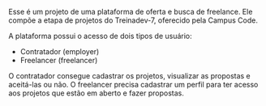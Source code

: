 Esse é um projeto de uma plataforma de oferta e busca de freelance.
Ele compõe a etapa de projetos do Treinadev-7, oferecido pela Campus Code.

A plataforma possui o acesso de dois tipos de usuário:
- Contratador (employer)
- Freelancer (freelancer)

O contratador consegue cadastrar os projetos, visualizar as propostas e aceitá-las ou não.
O freelancer precisa cadastrar um perfil para ter acesso aos projetos que estão em aberto e fazer propostas.
